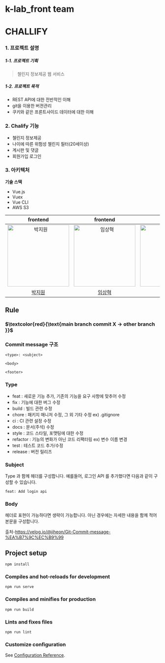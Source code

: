# k-lab_front team

# CHALLIFY

### 1. 프로젝트 설명

##### 1-1. 프로젝트 기획

 > 첼린지 정보제공 웹 서비스

##### 1-2. 프로젝트 목적
 - REST API에 대한 전반적인 이해
 - git을 이용한 버젼관리
 - 쿠키와 같은 프론트사이드 데이터에 대한 이해
 
### 2. Chalify 기능
  - 첼린지 정보제공
  - 나이에 따른 위험성 첼린지 필터(20세이상)
  - 계시판 및 댓글
  - 회원가입 로그인
  
### 3. 아키텍처
**기술 스택**
* Vue.js
* Vuex
* Vue CLI
* AWS S3



| frontend | frontend |designer|
| :---------------------------------------------: |:---------------------------------------------: |:---------------------------------------------: |
| <img src="https://avatars.githubusercontent.com/david-parkk" width=200px alt="박지원"/> |<img src="https://avatars.githubusercontent.com/leemsh" width=200px alt="임상혁"/> |<img src="https://avatars.githubusercontent.com/hxezu" width=200px alt="현혜주"/> |
|                            [박지원](https://github.com/david-parkk)                            |                            [임상혁](https://github.com/leemsh)                            |                            [현혜주](https://github.com/hxezu)                            |
## Rule
### $`\textcolor{red}{\text{main branch commit X -> other branch }}`$ 

### Commit message 구조
```
<type>: <subject>

<body>

<footer>
```

### Type
+ feat : 새로운 기능 추가, 기존의 기능을 요구 사항에 맞추어 수정
+ fix : 기능에 대한 버그 수정
+ build : 빌드 관련 수정
+ chore : 패키지 매니저 수정, 그 외 기타 수정 ex) .gitignore
+ ci : CI 관련 설정 수정
+ docs : 문서(주석) 수정
+ style : 코드 스타일, 포맷팅에 대한 수정
+ refactor : 기능의 변화가 아닌 코드 리팩터링 ex) 변수 이름 변경
+ test : 테스트 코드 추가/수정
+ release : 버전 릴리즈

### Subject
Type 과 함께 헤더를 구성합니다. 예를들어, 로그인 API 를 추가했다면 다음과 같이 구성할 수 있습니다.
```
feat: Add login api
```

### Body
헤더로 표현이 가능하다면 생략이 가능합니다. 아닌 경우에는 자세한 내용을 함께 적어 본문을 구성합니다.

출처-https://velog.io/@jiheon/Git-Commit-message-%EA%B7%9C%EC%B9%99




## Project setup
```
npm install
```

### Compiles and hot-reloads for development
```
npm run serve
```

### Compiles and minifies for production
```
npm run build
```

### Lints and fixes files
```
npm run lint
```

### Customize configuration
See [Configuration Reference](https://cli.vuejs.org/config/).
